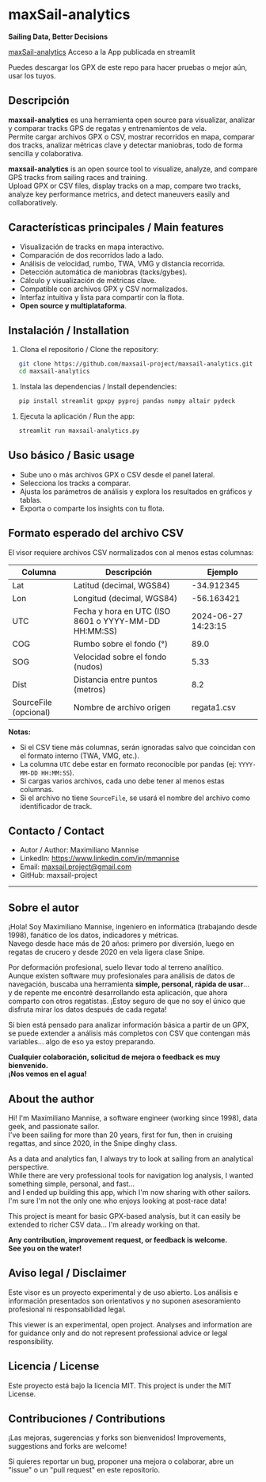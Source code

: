 # maxSail-analytics

**Sailing Data, Better Decisions**  

[maxSail-analytics](https://maxsail-analytics.streamlit.app/) Acceso a la App publicada en streamlit

Puedes descargar los GPX de este repo para hacer pruebas o mejor aún, usar los tuyos.

## Descripción

**maxsail-analytics** es una herramienta open source para visualizar, analizar y comparar tracks GPS de regatas y entrenamientos de vela.  
Permite cargar archivos GPX o CSV, mostrar recorridos en mapa, comparar dos tracks, analizar métricas clave y detectar maniobras, todo de forma sencilla y colaborativa.

**maxsail-analytics** is an open source tool to visualize, analyze, and compare GPS tracks from sailing races and training.  
Upload GPX or CSV files, display tracks on a map, compare two tracks, analyze key performance metrics, and detect maneuvers easily and collaboratively.

## Características principales / Main features

- Visualización de tracks en mapa interactivo.
- Comparación de dos recorridos lado a lado.
- Análisis de velocidad, rumbo, TWA, VMG y distancia recorrida.
- Detección automática de maniobras (tacks/gybes).
- Cálculo y visualización de métricas clave.
- Compatible con archivos GPX y CSV normalizados.
- Interfaz intuitiva y lista para compartir con la flota.
- **Open source y multiplataforma**.

## Instalación / Installation

1. Clona el repositorio / Clone the repository:

```sh
   git clone https://github.com/maxsail-project/maxsail-analytics.git
   cd maxsail-analytics
```

1. Instala las dependencias / Install dependencies:

```sh
   pip install streamlit gpxpy pyproj pandas numpy altair pydeck
```

1. Ejecuta la aplicación / Run the app:

```sh
   streamlit run maxsail-analytics.py
```

## Uso básico / Basic usage

- Sube uno o más archivos GPX o CSV desde el panel lateral.
- Selecciona los tracks a comparar.
- Ajusta los parámetros de análisis y explora los resultados en gráficos y tablas.
- Exporta o comparte los insights con tu flota.

## Formato esperado del archivo CSV

El visor requiere archivos CSV normalizados con al menos estas columnas:

| Columna   | Descripción                                    | Ejemplo         |
|-----------|------------------------------------------------|-----------------|
| Lat       | Latitud (decimal, WGS84)                       | -34.912345      |
| Lon       | Longitud (decimal, WGS84)                      | -56.163421      |
| UTC       | Fecha y hora en UTC (ISO 8601 o YYYY-MM-DD HH:MM:SS) | 2024-06-27 14:23:15 |
| COG       | Rumbo sobre el fondo (°)                       | 89.0            |
| SOG       | Velocidad sobre el fondo (nudos)               | 5.33            |
| Dist      | Distancia entre puntos (metros)                | 8.2             |
| SourceFile (opcional) | Nombre de archivo origen           | regata1.csv     |

**Notas:**
- Si el CSV tiene más columnas, serán ignoradas salvo que coincidan con el formato interno (TWA, VMG, etc.).
- La columna `UTC` debe estar en formato reconocible por pandas (ej: `YYYY-MM-DD HH:MM:SS`).
- Si cargas varios archivos, cada uno debe tener al menos estas columnas.
- Si el archivo no tiene `SourceFile`, se usará el nombre del archivo como identificador de track.

## Contacto / Contact

- Autor / Author: Maximiliano Mannise
- LinkedIn: https://www.linkedin.com/in/mmannise
- Email: maxsail.project@gmail.com
- GitHub: maxsail-project

---

## Sobre el autor

¡Hola! Soy Maximiliano Mannise, ingeniero en informática (trabajando desde 1998), fanático de los datos, indicadores y métricas.  
Navego desde hace más de 20 años: primero por diversión, luego en regatas de crucero y desde 2020 en vela ligera clase Snipe.

Por deformación profesional, suelo llevar todo al terreno analítico.  
Aunque existen software muy profesionales para análisis de datos de navegación, buscaba una herramienta **simple, personal, rápida de usar**…  
y de repente me encontré desarrollando esta aplicación, que ahora comparto con otros regatistas. ¡Estoy seguro de que no soy el único que disfruta mirar los datos después de cada regata!

Si bien está pensado para analizar información básica a partir de un GPX, se puede extender a análisis más completos con CSV que contengan más variables… algo de eso ya estoy preparando.

**Cualquier colaboración, solicitud de mejora o feedback es muy bienvenido.  
¡Nos vemos en el agua!**

## About the author

Hi! I'm Maximiliano Mannise, a software engineer (working since 1998), data geek, and passionate sailor.  
I've been sailing for more than 20 years, first for fun, then in cruising regattas, and since 2020, in the Snipe dinghy class.

As a data and analytics fan, I always try to look at sailing from an analytical perspective.  
While there are very professional tools for navigation log analysis, I wanted something simple, personal, and fast…  
and I ended up building this app, which I'm now sharing with other sailors. I'm sure I'm not the only one who enjoys looking at post-race data!

This project is meant for basic GPX-based analysis, but it can easily be extended to richer CSV data… I'm already working on that.

**Any contribution, improvement request, or feedback is welcome.  
See you on the water!**

## Aviso legal / Disclaimer

Este visor es un proyecto experimental y de uso abierto.
Los análisis e información presentados son orientativos y no suponen asesoramiento profesional ni responsabilidad legal.

This viewer is an experimental, open project.
Analyses and information are for guidance only and do not represent professional advice or legal responsibility.

## Licencia / License

Este proyecto está bajo la licencia MIT.
This project is under the MIT License.

## Contribuciones / Contributions

¡Las mejoras, sugerencias y forks son bienvenidos!
Improvements, suggestions and forks are welcome!

Si quieres reportar un bug, proponer una mejora o colaborar, abre un "issue" o un "pull request" en este repositorio.

